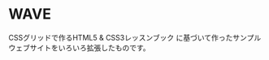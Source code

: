 WAVE
=======================================

CSSグリッドで作るHTML5 & CSS3レッスンブック
に基づいて作ったサンプルウェブサイトをいろいろ拡張したものです。
